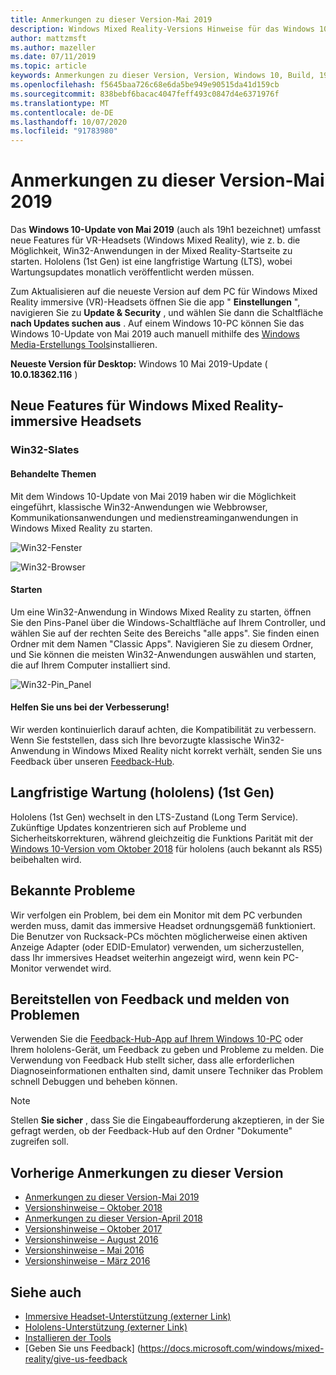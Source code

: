 ```yaml
---
title: Anmerkungen zu dieser Version-Mai 2019
description: Windows Mixed Reality-Versions Hinweise für das Windows 10-Update vom Mai 2019 (auch als 19h1 bekannt).
author: mattzmsft
ms.author: mazeller
ms.date: 07/11/2019
ms.topic: article
keywords: Anmerkungen zu dieser Version, Version, Windows 10, Build, 19h1, Betriebssystem, Mai 2019
ms.openlocfilehash: f5645baa726c68e6da5be949e90515da41d159cb
ms.sourcegitcommit: 838bebf6bacac4047feff493c0847d4e6371976f
ms.translationtype: MT
ms.contentlocale: de-DE
ms.lasthandoff: 10/07/2020
ms.locfileid: "91783980"
---
```

# <a name="release-notes---may-2019"></a>Anmerkungen zu dieser Version-Mai 2019

Das **Windows 10-Update von Mai 2019** (auch als 19h1 bezeichnet) umfasst neue Features für VR-Headsets (Windows Mixed Reality), wie z. b. die Möglichkeit, Win32-Anwendungen in der Mixed Reality-Startseite zu starten. Hololens (1st Gen) ist eine langfristige Wartung (LTS), wobei Wartungsupdates monatlich veröffentlicht werden müssen.

Zum Aktualisieren auf die neueste Version auf dem PC für Windows Mixed Reality immersive (VR)-Headsets öffnen Sie die app " **Einstellungen** ", navigieren Sie zu **Update & Security** , und wählen Sie dann die Schaltfläche **nach Updates suchen aus** . Auf einem Windows 10-PC können Sie das Windows 10-Update von Mai 2019 auch manuell mithilfe des [Windows Media-Erstellungs Tools](https://www.microsoft.com/software-download/windows10)installieren.

**Neueste Version für Desktop:** Windows 10 Mai 2019-Update ( **10.0.18362.116** )<br>

## <a name="new-features-for-windows-mixed-reality-immersive-headsets"></a>Neue Features für Windows Mixed Reality-immersive Headsets

### <a name="win32-slates"></a>Win32-Slates

#### <a name="what-does-it-do"></a>Behandelte Themen 
Mit dem Windows 10-Update von Mai 2019 haben wir die Möglichkeit eingeführt, klassische Win32-Anwendungen wie Webbrowser, Kommunikationsanwendungen und medienstreaminganwendungen in Windows Mixed Reality zu starten. 

![Win32-Fenster](images/mr-win32-slates-1.png)

![Win32-Browser](images/mr-win32-slates-2.png)

#### <a name="how-to-launch"></a>Starten
Um eine Win32-Anwendung in Windows Mixed Reality zu starten, öffnen Sie den Pins-Panel über die Windows-Schaltfläche auf Ihrem Controller, und wählen Sie auf der rechten Seite des Bereichs "alle apps".  Sie finden einen Ordner mit dem Namen "Classic Apps". Navigieren Sie zu diesem Ordner, und Sie können die meisten Win32-Anwendungen auswählen und starten, die auf Ihrem Computer installiert sind.

![Win32-Pin_Panel](images/mr-win32-slates-pinspanel.png)

#### <a name="please-help-us-improve"></a>Helfen Sie uns bei der Verbesserung!
Wir werden kontinuierlich darauf achten, die Kompatibilität zu verbessern.  Wenn Sie feststellen, dass sich Ihre bevorzugte klassische Win32-Anwendung in Windows Mixed Reality nicht korrekt verhält, senden Sie uns Feedback über unseren [Feedback-Hub](https://support.microsoft.com//help/4021566/windows-10-send-feedback-to-microsoft-with-feedback-hub).

## <a name="hololens-1st-gen-long-term-servicing"></a>Langfristige Wartung (hololens) (1st Gen)

Hololens (1st Gen) wechselt in den LTS-Zustand (Long Term Service). Zukünftige Updates konzentrieren sich auf Probleme und Sicherheitskorrekturen, während gleichzeitig die Funktions Parität mit der [Windows 10-Version vom Oktober 2018](release-notes-october-2018.md) für hololens (auch bekannt als RS5) beibehalten wird. 

## <a name="known-issues"></a>Bekannte Probleme

Wir verfolgen ein Problem, bei dem ein Monitor mit dem PC verbunden werden muss, damit das immersive Headset ordnungsgemäß funktioniert. Die Benutzer von Rucksack-PCs möchten möglicherweise einen aktiven Anzeige Adapter (oder EDID-Emulator) verwenden, um sicherzustellen, dass Ihr immersives Headset weiterhin angezeigt wird, wenn kein PC-Monitor verwendet wird. 

## <a name="provide-feedback-and-report-issues"></a>Bereitstellen von Feedback und melden von Problemen

Verwenden Sie die [Feedback-Hub-App auf Ihrem Windows 10-PC](https://docs.microsoft.com/windows/mixed-reality/give-us-feedback) oder Ihrem hololens-Gerät, um Feedback zu geben und Probleme zu melden. Die Verwendung von Feedback Hub stellt sicher, dass alle erforderlichen Diagnoseinformationen enthalten sind, damit unsere Techniker das Problem schnell Debuggen und beheben können.

>[!NOTE]
>Stellen **Sie sicher** , dass Sie die Eingabeaufforderung akzeptieren, in der Sie gefragt werden, ob der Feedback-Hub auf den Ordner "Dokumente" zugreifen soll.

## <a name="prior-release-notes"></a>Vorherige Anmerkungen zu dieser Version

* [Anmerkungen zu dieser Version-Mai 2019](release-notes-may-2019.md)
* [Versionshinweise – Oktober 2018](release-notes-october-2018.md)
* [Anmerkungen zu dieser Version-April 2018](release-notes-april-2018.md)
* [Versionshinweise – Oktober 2017](release-notes-october-2017.md)
* [Versionshinweise – August 2016](release-notes-august-2016.md)
* [Versionshinweise – Mai 2016](release-notes-may-2016.md)
* [Versionshinweise – März 2016](release-notes-march-2016.md)

## <a name="see-also"></a>Siehe auch
* [Immersive Headset-Unterstützung (externer Link)](https://docs.microsoft.com/windows/mixed-reality/enthusiast-guide/troubleshooting-windows-mixed-reality)
* [Hololens-Unterstützung (externer Link)](https://support.microsoft.com/products/hololens)
* [Installieren der Tools](https://docs.microsoft.com/windows/mixed-reality/develop/install-the-tools)
* [Geben Sie uns Feedback] (https://docs.microsoft.com/windows/mixed-reality/give-us-feedback

